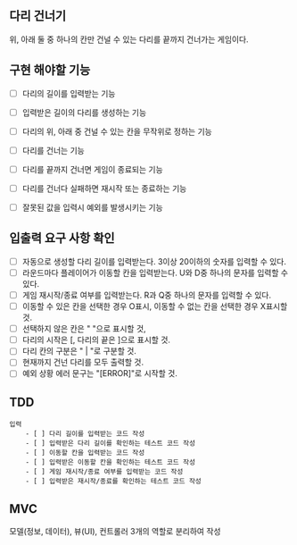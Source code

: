 ## 다리 건너기

위, 아래 둘 중 하나의 칸만 건널 수 있는 다리를 끝까지 건너가는 게임이다.

## 구현 해야할 기능

- [ ] 다리의 길이를 입력받는 기능
- [ ] 입력받은 길이의 다리를 생성하는 기능
- [ ] 다리의 위, 아래 중 건널 수 있는 칸을 무작위로 정하는 기능
- [ ] 다리를 건너는 기능
- [ ] 다리를 끝까지 건너면 게임이 종료되는 기능
- [ ] 다리를 건너다 실패하면 재시작 또는 종료하는 기능
- [ ] 잘못된 값을 입력시 예외를 발생시키는 기능


## 입출력 요구 사항 확인

- [ ] 자동으로 생성할 다리 길이를 입력받는다. 3이상 20이하의 숫자를 입력할 수 있다.
- [ ] 라운드마다 플레이어가 이동할 칸을 입력받는다. U와 D중 하나의 문자를 입력할 수 있다.
- [ ] 게임 재시작/종료 여부를 입력받는다. R과 Q중 하나의 문자를 입력할 수 있다.
- [ ] 이동할 수 있은 칸을 선택한 경우 O표시, 이동할 수 없는 칸을 선택한 경우 X표시할 것.
- [ ] 선택하지 않은 칸은 " "으로 표시할 것,
- [ ] 다리의 시작은 [, 다리의 끝은 ]으로 표시할 것.
- [ ] 다리 칸의 구분은 " | "로 구분할 것.
- [ ] 현재까지 건넌 다리를 모두 출력할 것.
- [ ] 예외 상황 에러 문구는 "[ERROR]"로 시작할 것.

## TDD

    입력
        - [ ] 다리 길이를 입력받는 코드 작성
        - [ ] 입력받은 다리 길이를 확인하는 테스트 코드 작성
        - [ ] 이동할 칸을 입력받는 코드 작성
        - [ ] 입력받은 이동할 칸을 확인하는 테스트 코드 작성
        - [ ] 게임 재시작/종료 여부를 입력받는 코드 작성
        - [ ] 입력받은 재시작/종료를 확인하는 테스트 코드 작성

## MVC

모델(정보, 데이터), 뷰(UI), 컨트롤러 3개의 역할로 분리하여 작성